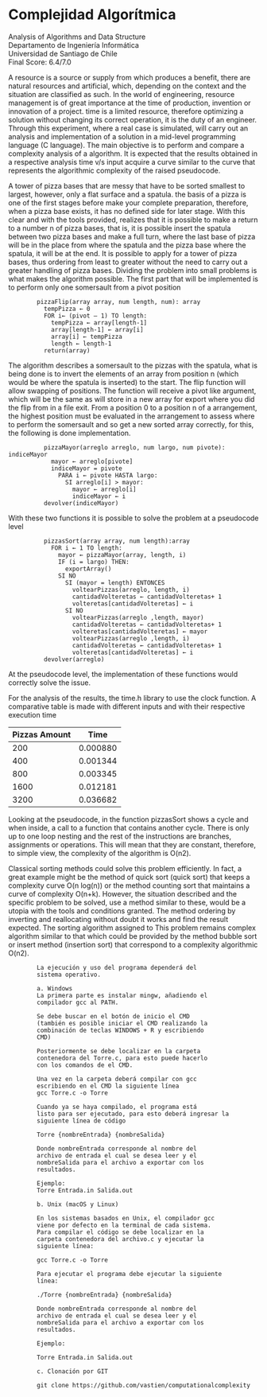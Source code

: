 # Complejidad Algorítmica

Analysis of Algorithms and Data Structure         
Departamento de Ingeniería Informática                  
Universidad de Santiago de Chile                    
Final Score: 6.4/7.0   

A resource is a source or supply from which
produces a benefit, there are natural resources and
artificial, which, depending on the context and the
situation are classified as such. In the world of
engineering, resource management is of great
importance at the time of production, invention
or innovation of a project. time is a
limited resource, therefore optimizing a solution
without changing its correct operation, it is the
duty of an engineer. Through this
experiment, where a real case is simulated,
will carry out an analysis and implementation of a
solution in a mid-level programming language
(C language). The main objective is to perform and
compare a complexity analysis of a
algorithm. It is expected that the results obtained
in a respective analysis time v/s input
acquire a curve similar to the curve that
represents the algorithmic complexity of the
raised pseudocode.

A tower of pizza bases that are
messy that have to be sorted
smallest to largest, however, only
a flat surface and a spatula. the basis of
a pizza is one of the first stages before
make your complete preparation, therefore,
when a pizza base exists, it has no
defined side for later stage.
With this clear and with the tools provided,
realizes that it is possible to make a return to a
number n of pizza bases, that is, it is possible
insert the spatula between two pizza bases and
make a full turn, where the last base
of pizza will be in the place from where the
spatula and the pizza base where the
spatula, it will be at the end. It is possible to apply for a
tower of pizza bases, thus ordering from least to
greater without the need to carry out a greater
handling of pizza bases.
Dividing the problem into small problems is
what makes the algorithm possible. The first part
that will be implemented is to perform only one somersault
from a pivot position

            pizzaFlip(array array, num length, num): array
              tempPizza ← 0
              FOR i← (pivot – 1) TO length:
                tempPizza ← array[length-1]
                array[length-1] ← array[i]
                array[i] ← tempPizza
                length ← length-1
              return(array)
              
The algorithm describes a somersault to the pizzas with
the spatula, what is being done is to invert the
elements of an array from position n (which
would be where the spatula is inserted) to the start.
The flip function will allow swapping
of positions. The function will receive a pivot like
argument, which will be the same as
will store in a new array for export
where you did the flip from in a file
exit.
From a position 0 to a position n of a
arrangement, the highest position must be evaluated in
the arrangement to assess where to perform the somersault and
so get a new sorted array
correctly, for this, the following is done
implementation.



              pizzaMayor(arreglo arreglo, num largo, num pivote): indiceMayor
                mayor ← arreglo[pivote]
                indiceMayor = pivote
                  PARA i ← pivote HASTA largo:
                    SI arreglo[i] > mayor:
                      mayor ← arreglo[i]
                      indiceMayor ← i
              devolver(indiceMayor)
              
With these two functions it is possible to solve the
problem at a pseudocode level

              pizzasSort(array array, num length):array
                FOR i ← 1 TO length:
                  mayor ← pizzaMayor(array, length, i)
                  IF (i = largo) THEN:
                    exportArray()
                  SI NO
                    SI (mayor = length) ENTONCES
                      voltearPizzas(arreglo, length, i)
                      cantidadVolteretas ← cantidadVolteretas+ 1
                      volteretas[cantidadVolteretas] ← i
                    SI NO
                      voltearPizzas(arreglo ,length, mayor)
                      cantidadVolteretas ← cantidadVolteretas+ 1
                      volteretas[cantidadVolteretas] ← mayor
                      voltearPizzas(arreglo ,length, i)
                      cantidadVolteretas ← cantidadVolteretas+ 1
                      volteretas[cantidadVolteretas] ← i
              devolver(arreglo)
              
At the pseudocode level, the implementation of
these functions would correctly solve the
issue.

For the analysis of the results, the
time.h library to use the clock function.
A comparative table is made with different
inputs and with their respective execution time


| Pizzas Amount  | Time |
| ------------- | ------------- |
| 200  | 0.000880  |
| 400 | 0.001344  |
| 800  | 0.003345 |
| 1600 | 0.012181  |
| 3200 | 0.036682  |

Looking at the pseudocode, in the function
pizzasSort shows a cycle and when
inside, a call to a function that contains another
cycle. There is only up to one
loop nesting and the rest of the instructions are
branches, assignments or operations. This
will mean that they are constant, therefore, to simple
view, the complexity of the algorithm is O(n2).

Classical sorting methods could
solve this problem efficiently.
In fact, a great example might be the method of
quick sort (quick sort) that keeps
a complexity curve O(n log(n)) or the method
counting sort that maintains a curve
of complexity O(n+k). However, the situation
described and the specific problem to be solved, use
a method similar to these, would be a utopia with the
tools and conditions granted. The method
ordering by inverting and reallocating without
doubt it works and find the result
expected. The sorting algorithm assigned to
This problem remains complex
algorithm similar to that which could be provided by the method
bubble sort or insert method
(insertion sort) that correspond to a complexity
algorithmic O(n2).


            La ejecución y uso del programa dependerá del
            sistema operativo.

            a. Windows
            La primera parte es instalar mingw, añadiendo el
            compilador gcc al PATH.

            Se debe buscar en el botón de inicio el CMD
            (también es posible iniciar el CMD realizando la
            combinación de teclas WINDOWS + R y escribiendo
            CMD)

            Posteriormente se debe localizar en la carpeta
            contenedora del Torre.c, para esto puede hacerlo
            con los comandos de el CMD.

            Una vez en la carpeta deberá compilar con gcc
            escribiendo en el CMD la siguiente línea
            gcc Torre.c -o Torre

            Cuando ya se haya compilado, el programa está
            listo para ser ejecutado, para esto deberá ingresar la
            siguiente línea de código

            Torre {nombreEntrada} {nombreSalida}

            Donde nombreEntrada corresponde al nombre del
            archivo de entrada el cual se desea leer y el
            nombreSalida para el archivo a exportar con los
            resultados.

            Ejemplo:
            Torre Entrada.in Salida.out

            b. Unix (macOS y Linux)

            En los sistemas basados en Unix, el compilador gcc
            viene por defecto en la terminal de cada sistema.
            Para compilar el código se debe localizar en la
            carpeta contenedora del archivo.c y ejecutar la
            siguiente línea:

            gcc Torre.c -o Torre

            Para ejecutar el programa debe ejecutar la siguiente
            línea:

            ./Torre {nombreEntrada} {nombreSalida}

            Donde nombreEntrada corresponde al nombre del
            archivo de entrada el cual se desea leer y el
            nombreSalida para el archivo a exportar con los
            resultados.

            Ejemplo:

            Torre Entrada.in Salida.out

            c. Clonación por GIT

            git clone https://github.com/vastien/computationalcomplexity


